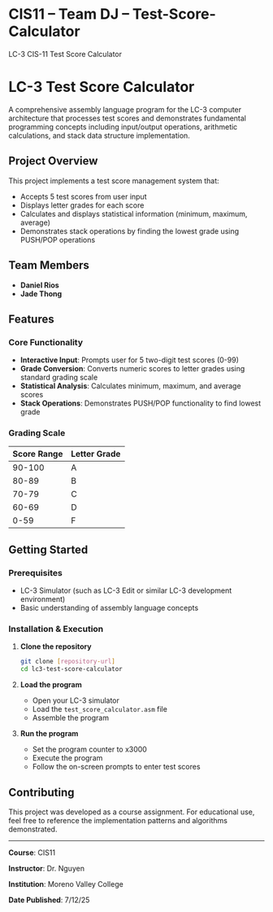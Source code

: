 # CIS11 – Team DJ – Test-Score-Calculator
LC-3 CIS-11 Test Score Calculator
# LC-3 Test Score Calculator

A comprehensive assembly language program for the LC-3 computer architecture that processes test scores and demonstrates fundamental programming concepts including input/output operations, arithmetic calculations, and stack data structure implementation.

## Project Overview

This project implements a test score management system that:
- Accepts 5 test scores from user input
- Displays letter grades for each score
- Calculates and displays statistical information (minimum, maximum, average)
- Demonstrates stack operations by finding the lowest grade using PUSH/POP operations

## Team Members

- **Daniel Rios**
- **Jade Thong**

## Features

### Core Functionality
- **Interactive Input**: Prompts user for 5 two-digit test scores (0-99)
- **Grade Conversion**: Converts numeric scores to letter grades using standard grading scale
- **Statistical Analysis**: Calculates minimum, maximum, and average scores
- **Stack Operations**: Demonstrates PUSH/POP functionality to find lowest grade

### Grading Scale
| Score Range | Letter Grade |
|-------------|--------------|
| 90-100      | A            |
| 80-89       | B            |
| 70-79       | C            |
| 60-69       | D            |
| 0-59        | F            |


## Getting Started

### Prerequisites
- LC-3 Simulator (such as LC-3 Edit or similar LC-3 development environment)
- Basic understanding of assembly language concepts

### Installation & Execution

1. **Clone the repository**
   ```bash
   git clone [repository-url]
   cd lc3-test-score-calculator
   ```

2. **Load the program**
   - Open your LC-3 simulator
   - Load the `test_score_calculator.asm` file
   - Assemble the program

3. **Run the program**
   - Set the program counter to x3000
   - Execute the program
   - Follow the on-screen prompts to enter test scores

## Contributing

This project was developed as a course assignment. For educational use, feel free to reference the implementation patterns and algorithms demonstrated.

---

**Course**: CIS11  

**Instructor**: Dr. Nguyen

**Institution**: Moreno Valley College

**Date Published**: 7/12/25
